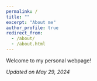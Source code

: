 ```yaml
---
permalink: /
title: ""
excerpt: "About me"
author_profile: true
redirect_from: 
  - /about/
  - /about.html
---
```

Welcome to my personal webpage!

<i>Updated on May 29, 2024</i>
